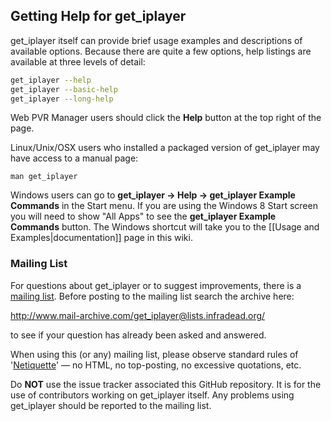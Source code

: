 ## Getting Help for get_iplayer

get_iplayer itself can provide brief usage examples and descriptions of available options.  Because there are quite a few options, help listings are available at three levels of detail:

``` bash
get_iplayer --help
get_iplayer --basic-help
get_iplayer --long-help
```
Web PVR Manager users should click the **Help** button at the top right of the page.

Linux/Unix/OSX users who installed a packaged version of get_iplayer may have access to a manual page:

```
man get_iplayer
```

Windows users can go to **get_iplayer -> Help -> get_iplayer Example Commands** in the Start menu.  If you are using the Windows 8 Start screen you will need to show "All Apps" to see the **get_iplayer Example Commands** button.  The Windows shortcut will take you to the [[Usage and Examples|documentation]] page in this wiki.

### Mailing List

For questions about get_iplayer or to suggest improvements, there is a [mailing list](http://lists.infradead.org/mailman/listinfo/get_iplayer).  Before posting to the mailing list search the archive here:

<http://www.mail-archive.com/get_iplayer@lists.infradead.org/>

to see if your question has already been asked and answered.

When using this (or any) mailing list, please observe standard rules of '[Netiquette](http://david.woodhou.se/email.html)' — no HTML, no top-posting, no excessive quotations, etc.

Do **NOT** use the issue tracker associated this GitHub repository.  It is for the use of contributors working on get_iplayer itself.  Any problems using get_iplayer should be reported to the mailing list.